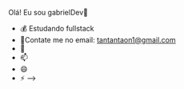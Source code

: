 Olá! Eu sou gabrielDev👋


- 💰 Estudando fullstack
- 🤔Contate me no email: tantantaon1@gmail.com
- 💬 
- 📫 
- 😄 
- ⚡
-->
